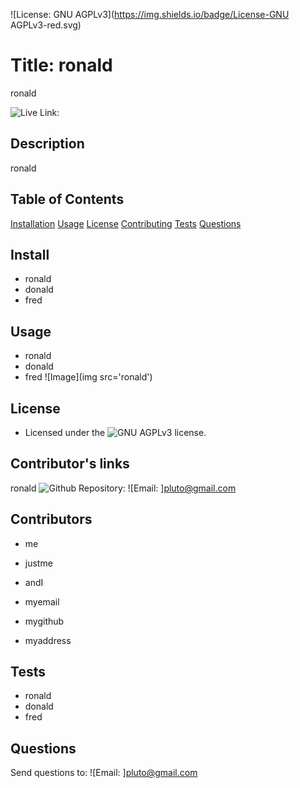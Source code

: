 ![License: GNU AGPLv3](https://img.shields.io/badge/License-GNU AGPLv3-red.svg)
# Title: ronald
ronald

![Live Link: ](ronald) 

## Description 
ronald 

## Table of Contents 
 [Installation](#installation) 
 [Usage](#usage) 
 [License](#license) 
 [Contributing](#contributing) 
 [Tests](#tests) 
 [Questions](#questions) 

## Install 
* ronald 
* donald 
* fred 
## Usage 
* ronald 
* donald 
* fred 
	![Image](img src='ronald')  


## License 
* Licensed under the ![GNU AGPLv3](Pluto) license.
## Contributor's links 
ronald
![Github Repository: ](pluto)
![Email: ]<pluto@gmail.com>
## Contributors 
* me 
* justme 
* andI 

* myemail 
* mygithub 
* myaddress 
## Tests 
* ronald 
* donald 
* fred 
## Questions 
Send questions to: ![Email: ]<pluto@gmail.com>
